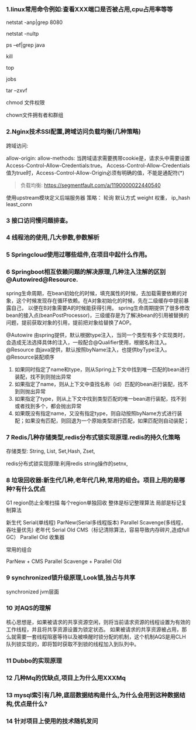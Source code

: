 ### 1.linux常用命令例如:查看XXX端口是否被占用,cpu占用率等等
netstat -anp|grep 8080

netstat  -nultp

ps –ef|grep java

kill

top

jobs

tar –zxvf 

chmod 文件权限

chown文件拥有者和群组

### 2.Nginx技术SSl配置,跨域访问负载均衡(几种策略)

跨域访问: 

allow-origin:
allow-methods:
当跨域请求需要携带cookie是，请求头中需要设置Access-Control-Allow-Credentials:true。
Access-Control-Allow-Credentials值为true时，Access-Control-Allow-Origin必须有明确的值，不能是通配符(*)
> 负载均衡: https://segmentfault.com/a/1190000022440540

使用upstream模块定义后端服务器
策略：
轮询 默认方式
weight 权重，
ip_hash
least_conn

### 3 接口访问慢问题排查。 

### 4 线程池的使用,几大参数,参数解析 

### 5 Springcloud使用过哪些组件,在项目中起什么作用。 

### 6 Springboot相互依赖问题的解决原理,几种注入注解的区别@Autowired@Resource. 

spring生命周期，在bean初始化的时候，填充属性的时候，去加载需要依赖的对象，这个时候发现存在循环依赖。在A对象初始化的时候，先在二级缓存中提前暴露自己，
以便在B对象需要A的时候能获得引用。 spring生命周期提供了很多修改bean的接入点(beanPostProcessor)，三级缓存是为了解决bean的引用被替换的问题，提前获取对象的引用，提前把对象给替换了AOP。

@Autowire 由spring提供，默认根据type注入，当同一个类型有多个实现类时，会造成无法选择具体的注入，一般配合@Qualifier使用，根据名称注入。
@Resource 由java提供，默认按照byName注入，也提供byType注入。
@Resource装配顺序
1. 如果同时指定了name和type，则从Spring上下文中找到唯一匹配的bean进行装配，找不到则抛出异常
2. 如果指定了name，则从上下文中查找名称（id）匹配的bean进行装配，找不到则抛出异常
3. 如果指定了type，则从上下文中找到类型匹配的唯一bean进行装配，找不到或者找到多个，都会抛出异常
4. 如果既没有指定name，又没有指定type，则自动按照byName方式进行装配；如果没有匹配，则回退为一个原始类型进行匹配，如果匹配则自动装配；

### 7 Redis几种存储类型,redis分布式锁实现原理.redis的持久化策略 

存储类型:
String, List, Set,Hash, Zset, 

redis分布式锁实现原理:利用redis string操作的setnx,

### 8 垃圾回收器:新生代几种,老年代几种,常用的组合。项目上用的是哪种?有什么优点 

G1   region防止全堆扫描 每个region单独回收  整体是标记整理算法 局部是标记复制算法

新生代
Serial(单线程)  ParNew(Serial多线程版本)  Parallel Scavenge(多线程，吞吐量优先)
老年代
Serial Old     CMS（标记清除算法，容易导致内存碎片,造成full GC）  Parallel Old 收集器       

常用的组合

ParNew + CMS
Parallel Scavenge +  Parallel Old

### 9 synchronized锁升级原理,Look锁,独占与共享

synchronized jvm层面

### 10 对AQS的理解

核心思想是，如果被请求的共享资源空闲，则将当前请求资源的线程设置为有效的工作线程，并且将共享资源设置为锁定状态。
如果被请求的共享资源被占用，那么就需要一套线程阻塞等待以及被唤醒时锁分配的机制，这个机制AQS是用CLH队列锁实现的，即将暂时获取不到锁的线程加入到队列中。

### 11 Dubbo的实现原理

### 12 几种Mq的优缺点,项目上为什么用XXXMq

### 13 mysql索引有几种,底层数据结构是什么,为什么会用到这种数据结构,优点是什么? 

### 14 针对项目上使用的技术随机发问

